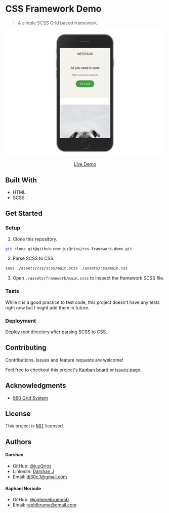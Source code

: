 # CSS Framework Demo

> A simple SCSS Grid based framework.

[//]: # (Screenshot, Application concept art etc)
![Screenshot](./screenshot.png)

[//]: # (Live Demo link)
<p align="center">
  <a href="https://juzqrios.github.io/css-framework-demo/">Live Demo</a>
</p>

## Built With

* HTML
* SCSS

## Get Started

### Setup

1. Clone this repository.

```bash
git clone git@github.com:juzQrios/css-framework-demo.git
```

2. Parse SCSS to CSS.

```bash
sass ./assets/css/scss/main.scss ./assets/css/main.css
```

3. Open `./assets/framework/main.scss` to inspect the framework SCSS file.

### Tests

While it is a good practice to test code, this project doesn't have any tests right now but I might add them in future.

### Deployment

Deploy root directory after parsing SCSS to CSS.

## Contributing

Contributions, issues and feature requests are welcome!

Feel free to checkout this project's [Kanban board](https://github.com/juzQrios/css-framework-demo/projects/1) or [issues page](https://github.com/juzQrios/css-framework-demo/issues).

## Acknowledgments

* [960 Grid System](https://960.gs/)

## License

This project is [MIT](./LICENSE) licensed.

## Authors

#### Darshan

* GitHub: [@juzQrios](https://github.com/juzQrios)
* Linkedin: [Darshan J](https://www.linkedin.com/in/jayadevdarshan/)
* Email: <dj30c.1@gmail.com>

#### Raphael Noriode

* GitHub: [@oghenebrume50](https://github.com/oghenebrume50)
* Email: <raphlbrume@gmail.com>
